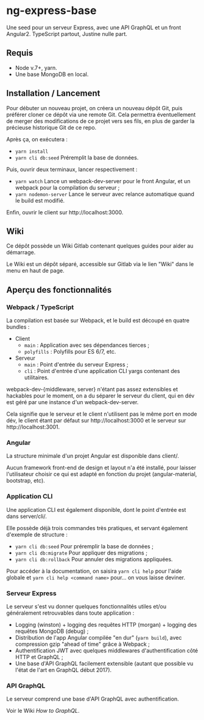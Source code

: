 # ng-express-base

Une seed pour un serveur Express, avec une API GraphQL et un front Angular2. TypeScript partout, Justine nulle part.

## Requis

 - Node v.7+, yarn.
 - Une base MongoDB en local.

## Installation / Lancement

Pour débuter un nouveau projet, on créera un nouveau dépôt Git, puis préférer cloner ce dépôt via une remote Git.
Cela permettra éventuellement de merger des modifications de ce projet vers ses fils, en plus de garder la précieuse historique Git de ce repo.

Après ça, on exécutera :

 - `yarn install`
 - `yarn cli db:seed` Préremplit la base de données.

Puis, ouvrir deux terminaux, lancer respectivement :

 - `yarn watch` Lance un webpack-dev-server pour le front Angular, et un webpack pour la compilation du serveur ;
 - `yarn nodemon-server` Lance le serveur avec relance automatique quand le build est modifié.
 
 Enfin, ouvrir le client sur http://localhost:3000.
 
## Wiki

Ce dépôt possède un Wiki Gitlab contenant quelques guides pour aider au démarrage.

Le Wiki est un dépôt séparé, accessible sur Gitlab via le lien "Wiki" dans le menu en haut de page.
 
## Aperçu des fonctionnalités

### Webpack / TypeScript

La compilation est basée sur Webpack, et le build est découpé en quatre bundles :

 - Client
    - `main` : Application avec ses dépendances tierces ;
    - `polyfills` : Polyfills pour ES 6/7, etc.
 - Serveur
    - `main` : Point d'entrée du serveur Express ;
    - `cli` : Point d'entrée d'une application CLI yargs contenant des utilitaires.
    
webpack-dev-{middleware, server} n'étant pas assez extensibles et hackables pour le moment, on a du séparer le serveur du client, qui en dév est géré par une instance d'un webpack-dev-server.

Cela signifie que le serveur et le client n'utilisent pas le même port en mode dév, le client étant par défaut sur http://localhost:3000 et le serveur sur http://localhost:3001.

### Angular

La structure minimale d'un projet Angular est disponible dans client/.

Aucun framework front-end de design et layout n'a été installé, pour laisser l'utilisateur choisir ce qui est adapté en fonction du projet (angular-material, bootstrap, etc).

### Application CLI

Une application CLI est également disponible, dont le point d'entrée est dans server/cli/.

Elle possède déjà trois commandes très pratiques, et servant également d'exemple de structure :

  - `yarn cli db:seed` Pour préremplir la base de données ;
  - `yarn cli db:migrate` Pour appliquer des migrations ;
  - `yarn cli db:rollback` Pour annuler des migrations appliquées.
  
Pour accéder à la documentation, on saisira `yarn cli help` pour l'aide globale et `yarn cli help <command name>` pour... on vous laisse deviner.

### Serveur Express

Le serveur s'est vu donner quelques fonctionnalités utiles et/ou généralement retrouvables dans toute application :

  - Logging (winston) + logging des requêtes HTTP (morgan) + logging des requêtes MongoDB (debug) ;
  - Distribution de l'app Angular compilée "en dur" (`yarn build`), avec compression gzip "ahead of time" grâce à Webpack ;
  - Authentification JWT avec quelques middlewares d'authentification côté HTTP et GraphQL ;
  - Une base d'API GraphQL facilement extensible (autant que possible vu l'état de l'art en GraphQL début 2017).

### API GraphQL

Le serveur comprend une base d'API GraphQL avec authentification.

Voir le Wiki *How to GraphQL*.
